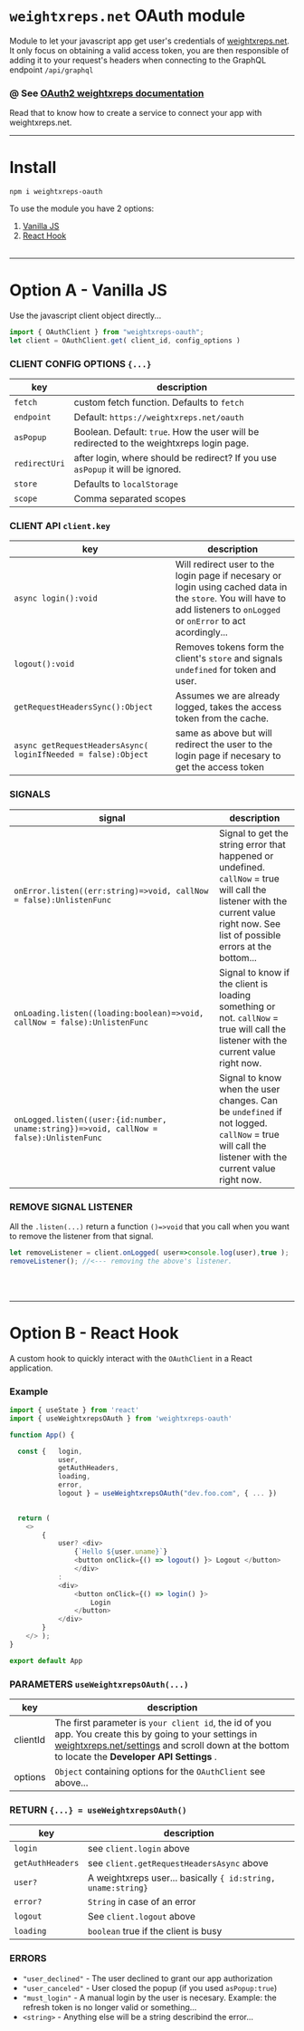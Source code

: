 # `weightxreps.net` OAuth module

Module to let your javascript app get user's credentials of [weightxreps.net](https://weightxreps.net/). It only focus on obtaining a valid access token, you are then responsible of adding it to your request's headers when connecting to the GraphQL endpoint `/api/graphql`

### @ See [OAuth2 weightxreps documentation](https://github.com/bandinopla/weightxreps-server/blob/main/docs/OAUTH.md)
Read that to know how to create a service to connect your app with weightxreps.net.
<br/>


---
# Install
```
npm i weightxreps-oauth
```
To use the module you have 2 options:
1. [Vanilla JS](#option-a-vanilla-js)
2. [React Hook](#option-b---react-hook)
<br/><br/>

---
# Option A - Vanilla JS
Use the javascript client object directly...
```js
import { OAuthClient } from "weightxreps-oauth";
let client = OAuthClient.get( client_id, config_options ) 
``` 
### CLIENT CONFIG OPTIONS `{...}`
| key | description |
| --------------- | --- |
| `fetch` | custom fetch function. Defaults to `fetch` |
| `endpoint` | Default: `https://weightxreps.net/oauth` |
| `asPopup` | Boolean. Default: `true`. How the user will be redirected to the weightxreps login page. |
| `redirectUri` | after login, where should be redirect? If you use `asPopup` it will be ignored.
| `store` | Defaults to `localStorage` | 
| `scope` | Comma separated scopes
### CLIENT API `client.key`
| key | description |
| --- | --- |
| `async login():void` | Will redirect user to the login page if necesary or login using cached data in the `store`. You will have to add listeners to `onLogged` or `onError` to act acordingly... |
| `logout():void` | Removes tokens form the client's `store` and signals `undefined` for token and user. |
| `getRequestHeadersSync():Object` | Assumes we are already logged, takes the access token from the cache. |
| `async getRequestHeadersAsync( loginIfNeeded = false):Object` | same as above but will redirect the user to the login page if necesary to get the access token |

### SIGNALS
| signal | description |
| --- | --- |
| `onError.listen((err:string)=>void, callNow = false):UnlistenFunc` | Signal to get the string error that happened or undefined. `callNow` = true will call the listener with the current value right now. See list of possible errors at the bottom...|
| `onLoading.listen((loading:boolean)=>void, callNow = false):UnlistenFunc`| Signal to know if the client is loading something or not. `callNow` = true will call the listener with the current value right now.|
| `onLogged.listen((user:{id:number, uname:string})=>void, callNow = false):UnlistenFunc`| Signal to know when the user changes. Can be `undefined` if not logged. `callNow` = true will call the listener with the current value right now.|

### REMOVE SIGNAL LISTENER
All the `.listen(...)` return a function `()=>void` that you call when you want to remove the listener from that signal.
```js
let removeListener = client.onLogged( user=>console.log(user),true );
removeListener(); //<--- removing the above's listener.
```
<br/><br/>

---
# Option B - React Hook
A custom hook to quickly interact with the `OAuthClient` in a React application.
### Example
```js
import { useState } from 'react'  
import { useWeightxrepsOAuth } from 'weightxreps-oauth'

function App() { 

  const {   login, 
            user, 
            getAuthHeaders, 
            loading, 
            error, 
            logout } = useWeightxrepsOAuth("dev.foo.com", { ... })
 

  return (
    <>
        {
            user? <div>
                {`Hello ${user.uname}`}
                <button onClick={() => logout() }> Logout </button> 
                </div>
            : 
            <div>
                <button onClick={() => login() }>
                    Login 
                </button> 
            </div>
        }  
    </> );
}

export default App

```
### PARAMETERS `useWeightxrepsOAuth(...)` 
| key | description |
| --- | --- |
| clientId | The first parameter is `your client id`, the id of you app. You create this by going to your settings in [weightxreps.net/settings](https://weightxreps.net/settings) and scroll down at the bottom to locate the **Developer API Settings** . |
| options | `Object` containing options for the `OAuthClient` see above... |  

### RETURN `{...} = useWeightxrepsOAuth()` 
| key | description |
| --- | --- |
| `login` | see `client.login` above |
| `getAuthHeaders` | see `client.getRequestHeadersAsync` above |
| `user?` | A weightxreps user... basically `{ id:string, uname:string}` |
| `error?` | `String` in case of an error |
| `logout` | See `client.logout` above |
| `loading` | `boolean` true if the client is busy |


### ERRORS
- `"user_declined"` - The user declined to grant our app authorization
- `"user_canceled"` - User closed the popup (if you used `asPopup:true`)
- `"must_login"` - A manual login by the user is necesary. Example: the refresh token is no longer valid or something... 
- `<string>` - Anything else will be a string describind the error...